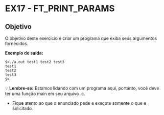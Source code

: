 # EX17 - FT_PRINT_PARAMS

## Objetivo
O objetivo deste exercício é criar um programa que exiba seus argumentos fornecidos.

**Exemplo de saída:**

```
$>./a.out test1 test2 test3
test1
test2
test3
$>
```

💡 **Lembre-se:** Estamos lidando com um programa aqui, portanto, você deve ter uma função main em seu arquivo .c.
- Fique atento ao que o enunciado pede e execute somente o que e solicitado.